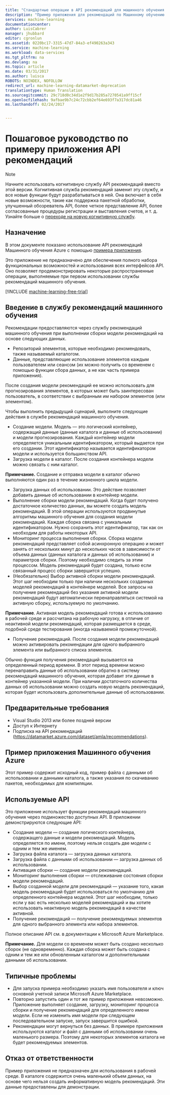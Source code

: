 ```yaml
---
title: "Стандартные операции в API рекомендаций для машинного обучения | Документация Майкрософт"
description: "Пример приложения для рекомендаций по Машинному обучению Azure"
services: machine-learning
documentationcenter: 
author: LuisCabrer
manager: jhubbard
editor: cgronlun
ms.assetid: 0220bc17-3315-47d7-84a3-ef490263a343
ms.service: machine-learning
ms.workload: data-services
ms.tgt_pltfrm: na
ms.devlang: na
ms.topic: article
ms.date: 03/31/2017
ms.author: luisca
ROBOTS: NOINDEX, NOFOLLOW
redirect_url: machine-learning-datamarket-deprecation
translationtype: Human Translation
ms.sourcegitcommit: 29c718d0c34d1e2f9d17b285a7270541a9ff15cf
ms.openlocfilehash: 9afbae9b7c24c72cbb2ef64e693f7a317dc81a46
ms.lasthandoff: 02/24/2017


---
```

# <a name="recommendations-api-sample-application-walkthrough"></a>Пошаговое руководство по примеру приложения API рекомендаций
> [!NOTE]
> Начните использовать когнитивную службу API рекомендаций вместо этой версии. Когнитивная служба рекомендаций заменит эту службу, и все новые функции будут разрабатываться в ней. Она включает в себя новые возможности, такие как поддержка пакетной обработки, улучшенный обозреватель API, более четкое представление API, более согласованные процедуры регистрации и выставления счетов, и т. д.
> Узнайте больше о [переходе на новую когнитивную службу](http://aka.ms/recomigrate).
> 
> 

## <a name="purpose"></a>Назначение
В этом документе показано использование API рекомендаций Машинного обучения Azure с помощью [примера приложения](https://code.msdn.microsoft.com/Recommendations-144df403).

Это приложение не предназначено для обеспечения полного набора функциональных возможностей и использования всех интерфейсов API. Оно позволяет продемонстрировать некоторые распространенные операции, выполняемые при первом использовании службы рекомендаций машинного обучения. 

[!INCLUDE [machine-learning-free-trial](../../includes/machine-learning-free-trial.md)]

## <a name="introduction-to-machine-learning-recommendation-service"></a>Введение в службу рекомендаций машинного обучения
Рекомендации предоставляются через службу рекомендаций машинного обучения при выполнении сборки модели рекомендаций на основе следующих данных.

* Репозиторий элементов, которые необходимо рекомендовать, также называемый каталогом.
* Данные, представляющие использование элементов каждым пользователем или сеансом (их можно получить со временем с помощью функции сбора данных, а не как часть примера приложения).

После создания модели рекомендаций ее можно использовать для прогнозирования элементов, в которых может быть заинтересован пользователь, в соответствии с выбранным им набором элементов (или элементом).

Чтобы выполнить предыдущий сценарий, выполните следующие действия в службе рекомендаций машинного обучения.

* Создание модели. Модель — это логический контейнер, содержащий данные (данные каталога и данные об использовании) и модели прогнозирования. Каждый контейнер модели определяется уникальным идентификатором, который выдается при его создании. Этот идентификатор называется идентификатором модели и используется большинством API. 
* Загрузка модели в каталог. После создания контейнера модели можно связать с ним каталог.

**Примечание.** Создание и отправка модели в каталог обычно выполняются один раз в течение жизненного цикла модели.

* Загрузка данных об использовании. Это действие позволяет добавить данные об использовании в контейнер модели.
* Выполнение сборки модели рекомендаций. Когда будет получено достаточное количество данных, вы можете создать модель рекомендаций. В этой операции используются продвинутые алгоритмы машинного обучения для создания модели рекомендаций. Каждая сборка связана с уникальным идентификатором. Нужно сохранить этот идентификатор, так как он необходим для работы некоторых API.
* Мониторинг процесса выполнения сборки. Сборка модели рекомендаций представляет собой асинхронную операцию и может занять от нескольких минут до нескольких часов в зависимости от объема данных (данных каталога и данных об использовании) и параметров сборки. Поэтому необходимо следить за этим процессом. Модель рекомендаций будет создана, только если связанный процесс сборки завершится успешно.
* (Необязательно) Выбор активной сборки модели рекомендаций. Этот шаг необходим только при наличии нескольких созданных моделей рекомендаций в контейнере моделей. Все запросы на получение рекомендаций без указания активной модели рекомендаций будут автоматически перенаправляться системой на активную сборку, используемую по умолчанию. 

**Примечание**. Активная модель рекомендаций готова к использованию в рабочей среде и рассчитана на рабочую нагрузку, в отличие от неактивной модели рекомендаций, которая размещается в среде, подобной среде тестирования (иногда называемой промежуточной).

* Получение рекомендаций. После создания модели рекомендаций можно активировать рекомендации для одного выбранного элемента или выбранного списка элементов. 

Обычно функция получения рекомендаций вызывается на определенный период времени. В этот период времени можно перенаправить данные об использовании обратно в систему рекомендаций машинного обучения, которая добавит эти данные в контейнер указанной модели. При наличии достаточного количества данных об использовании можно создать новую модель рекомендаций, которая будет использовать дополнительные данные об использовании. 

## <a name="prerequisites"></a>Предварительные требования
* Visual Studio 2013 или более поздней версии
* Доступ к Интернету 
* Подписка на API рекомендаций (https://datamarket.azure.com/dataset/amla/recommendations).

## <a name="azure-machine-learning-sample-app-solution"></a>Пример приложения Машинного обучения Azure
Этот пример содержит исходный код, пример файла с данными об использовании и данными каталога, а также указания по скачиванию пакетов, необходимых для компиляции.

## <a name="the-apis-used"></a>Используемые API
Это приложение использует функции рекомендаций машинного обучения через подмножество доступных API. В приложении демонстрируются следующие API:

* Создание модели — создание логического контейнера, содержащего данные и модели рекомендаций. Модель определяется по имени, поэтому нельзя создать две модели с одним и тем же именем.
* Загрузка файла каталога — загрузка данных каталога.
* Загрузка файла с данными об использовании — загрузка данных об использовании.
* Активация сборки — создание модели рекомендаций.
* Мониторинг выполнения сборки — отслеживание состояния сборки модели рекомендаций.
* Выбор созданной модели для рекомендаций — указание того, какая модель рекомендаций будет использоваться по умолчанию для определенного контейнера моделей. Этот шаг необходим, только если у вас есть несколько моделей рекомендаций и вы хотите использовать неактивную модель рекомендаций в качестве активной.
* Получение рекомендаций — получение рекомендуемых элементов для одного выбранного элемента или набора элементов. 

Полное описание API см. в документации к Microsoft Azure Marketplace. 

**Примечание.** Для модели со временем может быть создано несколько сборок (не одновременно). Каждая сборка может быть создана с одним и тем же или обновленным каталогом и дополнительными данными об использовании.

## <a name="common-pitfalls"></a>Типичные проблемы
* Для запуска примера необходимо указать имя пользователя и ключ основной учетной записи Microsoft Azure Marketplace.
* Повторно запустить один и тот же пример приложения невозможно. Приложение выполняет создание, загрузку, мониторинг процесса сборки и получение рекомендаций для определенного имени модели. Если не изменить имя модели при следующем последовательном запуске, запуск завершится ошибкой.
* Рекомендации могут вернуться без данных. В примере приложения используются каталог и файл с данными об использовании очень маленького размера. Поэтому для некоторых элементов каталога не будет рекомендуемых элементов.

## <a name="disclaimer"></a>Отказ от ответственности
Пример приложения не предназначен для использования в рабочей среде. В каталоге содержится очень маленький объем данных, на основе чего нельзя создать информативную модель рекомендаций. Эти данные предоставлены для демонстрации. 


